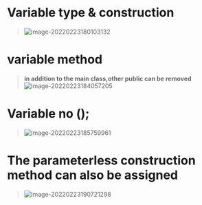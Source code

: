 # Variable type & construction

> ![image-20220223180103132](C:\Users\19704\AppData\Roaming\Typora\typora-user-images\image-20220223180103132.png)

# variable method

> **in addition to the main class,other public can be removed**![image-20220223184057205](C:\Users\19704\AppData\Roaming\Typora\typora-user-images\image-20220223184057205.png)

# Variable no ();

> ![image-20220223185759961](C:\Users\19704\AppData\Roaming\Typora\typora-user-images\image-20220223185759961.png)

# The parameterless construction method can also be assigned

> ![image-20220223190721298](C:\Users\19704\AppData\Roaming\Typora\typora-user-images\image-20220223190721298.png)